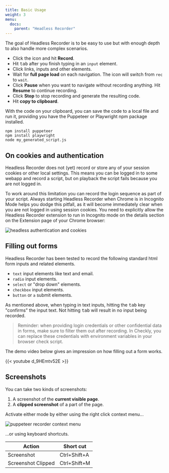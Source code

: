 ```yaml
---
title: Basic Usage
weight: 3
menu:
  docs:
    parent: "Headless Recorder"
---
```


The goal of Headless Recorder is to be easy to use but with enough depth to also handle more complex scenarios.

- Click the icon and hit **Record**.
- Hit <kbd>tab</kbd> after you finish typing in an `input` element.
- Click links, inputs and other elements.
- Wait for **full page load** on each navigation. The icon will switch from `rec` to `wait`.
- Click **Pause** when you want to navigate without recording anything. Hit **Resume** to continue recording.
- Click **Stop** to stop recording and generate the resulting code.
- Hit **copy to clipboard**.

With the code on your clipboard, you can save the code to a local file and run it, providing you have the Puppeteer or Playwright npm package 
installed.
```shell
npm install puppeteer
npm install playwright
node my_generated_script.js
```

## On cookies and authentication

Headless Recorder does not (yet) record or store any of your session cookies or other local settings. This means you
can be logged in to some webapp and record a script, but on playback the script fails because you are not logged in.

To work around this limitation you can record the login sequence as part of your script. Always starting Headless Recorder when Chrome 
is in Incognito Mode helps you dodge this pitfall, as it will become immediately clear when you are not logged in using
session cookies. You need to explicitly allow the Headless Recorder extension to run in Incognito mode on the details
section on the Extension page of your Chrome browser:

![headless authentication and cookies](/docs/images/headless-recorder/allow_incognito.png)


## Filling out forms

Headless Recorder has been tested to record the following standard html form inputs and related elements.

- `text` input elements like text and email.
- `radio` input elements.
- `select` or "drop down" elements.
- `checkbox` input elements.
- `button` or `a` submit elements.

As mentioned above, when typing in text inputs, hitting the <kbd>tab</kbd> key "confirms" the input text.
Not hitting <kbd>tab</kbd> will result in no input being recorded. 


> Reminder: when providing login credentials or other confidential data in forms, make sure to filter them out
after recording. In Checkly, you can replace these credentials with environment variables in your browser check script.

The demo video below gives an impression on how filling out a form works. 

{{< youtube d_9HEmtv52E >}}

## Screenshots

You can take two kinds of screenshots:

1. A screenshot of the **current visible page**.
2. A **clipped screenshot** of a part of the page.

Activate either mode by either using the right click context menu...

![puppeteer recorder context menu](/docs/images/puppeteer-recorder/context_menu.png)

...or using keyboard shortcuts.

| Action             | Short cut    |
|--------------------|--------------|
| Screenshot         | Ctrl+Shift+A |
| Screenshot Clipped | Ctrl+Shift+M |


